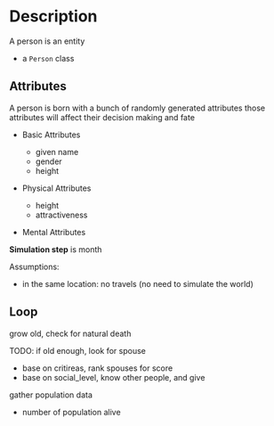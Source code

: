 # Description

A person is an entity
- a `Person` class

## Attributes

A person is born with a bunch of randomly generated attributes
those attributes will affect their decision making and fate

- Basic Attributes
  - given name
  - gender
  - height

- Physical Attributes
    - height
    - attractiveness
  

- Mental Attributes

**Simulation step** is month

Assumptions:
- in the same location: no travels (no need to simulate the world)

## Loop

grow old, check for natural death

TODO: if old enough, look for spouse
- base on critireas, rank spouses for score
- base on social_level, know other people, and give 

gather population data
- number of population alive